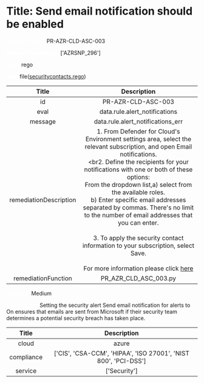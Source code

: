 



# Title: Send email notification should be enabled


***<font color="white">Master Test Id:</font>*** PR-AZR-CLD-ASC-003

***<font color="white">Master Snapshot Id:</font>*** ['AZRSNP_296']

***<font color="white">type:</font>*** rego

***<font color="white">rule:</font>*** file([securitycontacts.rego])  
  
  
  
  

|Title|Description|
| :---: | :---: |
|id|PR-AZR-CLD-ASC-003|
|eval|data.rule.alert_notifications|
|message|data.rule.alert_notifications_err|
|remediationDescription|1. From Defender for Cloud's Environment settings area, select the relevant subscription, and open Email notifications.<br><br2. Define the recipients for your notifications with one or both of these options:<br>From the dropdown list,a) select from the available roles.<br>b) Enter specific email addresses separated by commas. There's no limit to the number of email addresses that you can enter.<br><br>3. To apply the security contact information to your subscription, select Save.<br><br>For more information please click <a href='https://docs.microsoft.com/en-us/azure/defender-for-cloud/configure-email-notifications' target='_blank'>here</a>|
|remediationFunction|PR_AZR_CLD_ASC_003.py|


***<font color="white">Severity:</font>*** Medium

***<font color="white">Description:</font>*** Setting the security alert Send email notification for alerts to On ensures that emails are sent from Microsoft if their security team determines a potential security breach has taken place.  
  
  

|Title|Description|
| :---: | :---: |
|cloud|azure|
|compliance|['CIS', 'CSA-CCM', 'HIPAA', 'ISO 27001', 'NIST 800', 'PCI-DSS']|
|service|['Security']|



[securitycontacts.rego]: https://github.com/prancer-io/prancer-compliance-test/tree/master/azure/cloud/securitycontacts.rego
